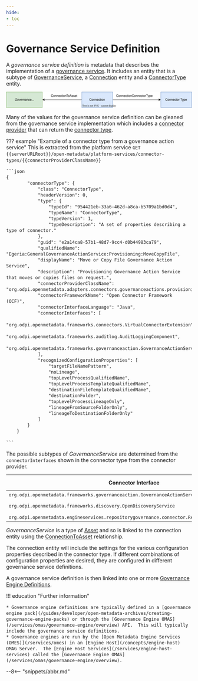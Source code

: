 ```yaml
---
hide:
- toc
---
```


<!-- SPDX-License-Identifier: CC-BY-4.0 -->
<!-- Copyright Contributors to the ODPi Egeria project. -->

# Governance Service Definition

A *governance service definition* is metadata that describes the implementation of a [governance service](/concepts/governance-service).
It includes an entity that is a subtype of [GovernanceService](/types/4/0461-Governance-Engines), a [Connection](/types/2/0201-Connectors-and-Connections) entity and a [ConnectorType](/types/2/0201-Connectors-and-Connections) entity.  

![Governance Service Definition](governance-service-definition.svg)

Many of the values for the governance service definition can be gleaned from the governance service implementation which includes a [connector provider](/concepts/connector-provider) that can return the [connector type](/concepts/connector-type).

??? example "Example of a connector type from a governance action service"
    This is extracted from the platform service `GET {{serverURLRoot}}/open-metadata/platform-services/connector-types/{{connectorProviderClassName}}`

    ```json
    {
            "connectorType": {
                "class": "ConnectorType",
                "headerVersion": 0,
                "type": {
                    "typeId": "954421eb-33a6-462d-a8ca-b5709a1bd0d4",
                    "typeName": "ConnectorType",
                    "typeVersion": 1,
                    "typeDescription": "A set of properties describing a type of connector."
                },
                "guid": "e2a14ca8-57b1-48d7-9cc4-d0b44983ca79",
                "qualifiedName": "Egeria:GeneralGovernanceActionService:Provisioning:MoveCopyFile",
                "displayName": "Move or Copy File Governance Action Service",
                "description": "Provisioning Governance Action Service that moves or copies files on request.",
                "connectorProviderClassName": "org.odpi.openmetadata.adapters.connectors.governanceactions.provisioning.MoveCopyFileGovernanceActionProvider",
                "connectorFrameworkName": "Open Connector Framework (OCF)",
                "connectorInterfaceLanguage": "Java",
                "connectorInterfaces": [
                    "org.odpi.openmetadata.frameworks.connectors.VirtualConnectorExtension",
                    "org.odpi.openmetadata.frameworks.auditlog.AuditLoggingComponent",
                    "org.odpi.openmetadata.frameworks.governanceaction.GovernanceActionService"
                ],
                "recognizedConfigurationProperties": [
                    "targetFileNamePattern",
                    "noLineage",
                    "topLevelProcessQualifiedName",
                    "topLevelProcessTemplateQualifiedName",
                    "destinationFileTemplateQualifiedName",
                    "destinationFolder",
                    "topLevelProcessLineageOnly",
                    "lineageFromSourceFolderOnly",
                    "lineageToDestinationFolderOnly"
                ]
            }
        }
    
    ```

The possible subtypes of *GovernanceService* are determined from the `connectorInterfaces` shown in the connector type from the connector provider.

| Connector Interface                                                         | SubType of *GovernanceService*                                                                                               |
|-----------------------------------------------------------------------------|------------------------------------------------------------------------------------------------------------------------------|
| `org.odpi.openmetadata.frameworks.governanceaction.GovernanceActionService` | [GovernanceActionService](/types/4/0461-Governance-Engines)                                                                  |
| `org.odpi.openmetadata.frameworks.discovery.OpenDiscoveryService`           | [OpenDiscoveryService](/types/6/0601-Open-Discovery-Engine) or  [OpenDiscoveryPipeline](/types/6/0601-Open-Discovery-Engine) |
| `org.odpi.openmetadata.engineservices.repositorygovernance.connector.RepositoryGovernanceService` | [RepositoryGovernanceService](/types/4/0461-Governance-Engines)                                                              |


*GovernanceService* is a type of [Asset](/concepts/asset) and so is linked to the connection entity using the [ConnectionToAsset](/types/2/0205-Connection-Linkage) relationship.

The connection entity will include the settings for the various configuration properties described in the connector type.  If different combinations of configuration properties are desired, they are configured in different governance service definitions.

A governance service definition is then linked into one or more [Governance Engine Definitions](/concepts/governance-engine-definition).

!!! education "Further information"

    * Governance engine definitions are typically defined in a [governance engine pack](/guides/developer/open-metadata-archives/creating-governance-engine-packs) or through the [Governance Engine OMAS](/services/omas/governance-engine/overview) API.  This will typically include the governance service definitions.
    * Governance engines are run by the [Open Metadata Engine Services (OMES)](/services/omes) in an [Engine Host](/concepts/engine-host) OMAG Server.  The [Engine Host Services](/services/engine-host-services) called the [Governance Engine OMAS](/services/omas/governance-engine/overview).
  

--8<-- "snippets/abbr.md"
